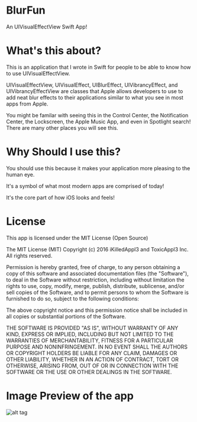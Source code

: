 # BlurFun
An UIVisualEffectView Swift App!

# What's this about?

This is an application that I wrote in Swift for people to be able to know how to use UIVisualEffectView.

UIVisualEffectView, UIVisualEffect, UIBlurEffect, UIVibrancyEffect, and UIVibrancyEffectView are classes that Apple allows 
developers to use to add neat blur effects to their applications similar to what you see in most apps from Apple.

You might be familar with seeing this in the Control Center, the Notification Center, the Lockscreen, the Apple Music App, and even in Spotlight search! There are many other places you will see this.


# Why Should I use this?

You should use this because it makes your application more pleasing to the human eye.

It's a symbol of what most modern apps are comprised of today!

It's the core part of how iOS looks and feels!

# License

This app is licensed under the MIT License (Open Source)

The MIT License (MIT)
Copyright (c) 2016 iKilledAppl3 and ToxicAppl3 Inc. All rights reserved.

Permission is hereby granted, free of charge, to any person obtaining a copy of this software and associated documentation files (the "Software"), to deal in the Software without restriction, including without limitation the rights to use, copy, modify, merge, publish, distribute, sublicense, and/or sell copies of the Software, and to permit persons to whom the Software is furnished to do so, subject to the following conditions:

The above copyright notice and this permission notice shall be included in all copies or substantial portions of the Software.

THE SOFTWARE IS PROVIDED "AS IS", WITHOUT WARRANTY OF ANY KIND, EXPRESS OR IMPLIED, INCLUDING BUT NOT LIMITED TO THE WARRANTIES OF MERCHANTABILITY, FITNESS FOR A PARTICULAR PURPOSE AND NONINFRINGEMENT. IN NO EVENT SHALL THE AUTHORS OR COPYRIGHT HOLDERS BE LIABLE FOR ANY CLAIM, DAMAGES OR OTHER LIABILITY, WHETHER IN AN ACTION OF CONTRACT, TORT OR OTHERWISE, ARISING FROM, OUT OF OR IN CONNECTION WITH THE SOFTWARE OR THE USE OR OTHER DEALINGS IN THE SOFTWARE.

# Image Preview of the app

![alt tag](https://github.com/iKilledAppl3/BlurFun/blob/master/Screenshots/IMG_1750.PNG)
